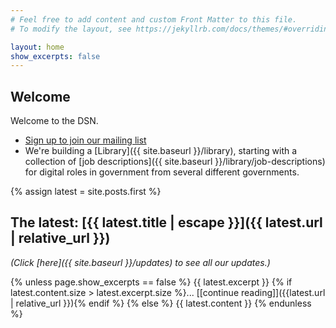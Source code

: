 ```yaml
---
# Feel free to add content and custom Front Matter to this file.
# To modify the layout, see https://jekyllrb.com/docs/themes/#overriding-theme-defaults

layout: home
show_excerpts: false
---
```


## Welcome
Welcome to the DSN.
- [Sign up to join our mailing list](https://airtable.com/shrltywvcMrfvKbpN)
- We're building a [Library]({{ site.baseurl }}/library), starting with a collection of [job descriptions]({{ site.baseurl }}/library/job-descriptions) for digital roles in government from several different governments.

{% assign latest = site.posts.first %}
## The latest: [{{ latest.title | escape }}]({{ latest.url | relative_url }})

_(Click [here]({{ site.baseurl }}/updates) to see all our updates.)_

{% unless page.show_excerpts == false %}
{{ latest.excerpt }}
{% if latest.content.size > latest.excerpt.size %}... [\[continue reading\]]({{latest.url | relative_url }}){% endif %}
{% else %}
{{ latest.content }}
{% endunless %}
